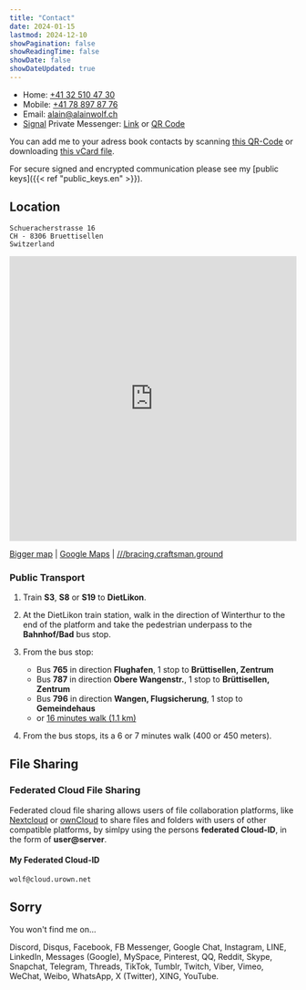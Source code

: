 ```yaml
---
title: "Contact"
date: 2024-01-15
lastmod: 2024-12-10
showPagination: false
showReadingTime: false
showDate: false
showDateUpdated: true
---
```


- Home: [+41 32 510 47 30](tel:+41325104730)
- Mobile: [+41 78 897 87 76](tel:+41788978776)
- Email: [alain@alainwolf.ch](mailto:alain@alainwolf.ch)
- [Signal](https://signal.org/) Private Messenger: [Link](https://signal.me/#eu/mEXHzaYIpE4Ilr4n6w7z7WhP0CoWGs4_ceiSrTNzCri7czEG1WZDpbwCS4s1DYgK) or [QR Code](signal)

You can add me to your adress book contacts by scanning
[this QR-Code](vcard) or downloading
[this vCard file](Alain_Wolf.vcf).

For secure signed and encrypted communication please see my
[public keys]({{< ref "public_keys.en" >}}).

## Location

    Schueracherstrasse 16
    CH - 8306 Bruettisellen
    Switzerland

<!-- markdownlint-disable-next-line MD033 -->
<iframe width="100%" height="500px" frameborder="0" allowfullscreen
    src="https://umap.openstreetmap.fr/en/map/alain-wolf_857467?scaleControl=false&miniMap=false&scrollWheelZoom=false&zoomControl=true&allowEdit=false&moreControl=true&searchControl=null&tilelayersControl=null&embedControl=null&datalayersControl=false&onLoadPanel=none&captionBar=false">
</iframe>

[Bigger map](//umap.openstreetmap.fr/en/map/alain-wolf_857467)
| [Google Maps](https://goo.gl/maps/WyPxXF7SfLNYVTUD8) | [///bracing.craftsman.ground](https://what3words.com/bracing.craftsman.ground "What3Words Address")

### Public Transport

1. Train **S3**, **S8** or **S19** to **DietLikon**.
1. At the DietLikon train station, walk in the direction of Winterthur to the end of the platform and take the pedestrian underpass to the **Bahnhof/Bad** bus stop.
1. From the bus stop:

   - Bus **765** in direction **Flughafen**, 1 stop to **Brüttisellen, Zentrum**
   - Bus **787** in direction **Obere Wangenstr.**, 1 stop to **Brüttisellen, Zentrum**
   - Bus **796** in direction **Wangen, Flugsicherung**, 1 stop to **Gemeindehaus**
   - or [16 minutes walk (1.1 km)](https://maps.app.goo.gl/ej8YJZmKV5np16kYA)

1. From the bus stops, its a 6 or 7 minutes walk (400 or 450 meters).

## File Sharing

### Federated Cloud File Sharing

Federated cloud file sharing allows users of file collaboration platforms, like [Nextcloud](https://nextcloud.com/features/#federation) or [ownCloud](https://owncloud.com/federated-cloud-sharing/) to share files and folders with users of other compatible platforms, by simlpy using the persons **federated Cloud-ID**, in the form of **user@server**.

#### My Federated Cloud-ID

    wolf@cloud.urown.net

## Sorry

You won't find me on...

Discord,
Disqus,
Facebook,
FB Messenger,
Google Chat,
Instagram,
LINE,
LinkedIn,
Messages (Google),
MySpace,
Pinterest,
QQ,
Reddit,
Skype,
Snapchat,
Telegram,
Threads,
TikTok,
Tumblr,
Twitch,
Viber,
Vimeo,
WeChat,
Weibo,
WhatsApp,
X (Twitter),
XING,
YouTube.

